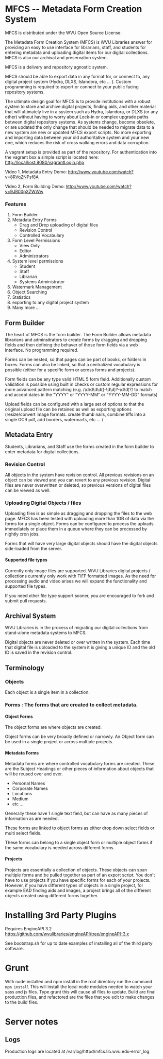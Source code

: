 
# MFCS -- Metadata Form Creation System

MFCS is distributed under the WVU Open Source License. 

The Metadata Form Creation System (MFCS) is WVU Libraries answer for providing an easy to use interface for librarians, staff, and students for entering metadata and uploading digital items for our digital collections. MFCS is also our archival and preservation system. 

MFCS is a delivery and repository agnostic system. 

MFCS should be able to export data in any format for, or connect to, any digital project system (Hydra, DLXS, Islandora, etc ... ). Custom programming is required to export or connect to your public facing repository systems. 

The ultimate design goal for MFCS is to provide institutions with a robust system to store and archive digital projects, finding aids, and other material that will ultimately live in a system such as Hydra, Islandora, or DLXS (or any other) without having to worry about Lock-in or complex upgrade paths between digital repository systems. As systems change, become obsolete, or are updated the only change that should be needed to migrate data to a new system are new or updated MFCS export scripts. No more exporting and importing data between your old authoritative system and your new one, which reduces the risk of cross walking errors and data corruption. 

A vagrant setup is provided as part of the repository. For authentication into the vagrant box a simple script is located here:
[http://localhost:8080/vagrantLogin.php](http://localhost:8080/vagrantLogin.php)

Video 1, Metadata Entry Demo:
http://www.youtube.com/watch?v=8RVqZNPsf8A

Video 2, Form Building Demo:
http://www.youtube.com/watch?v=9JB00pXZWWw

### Features

1. Form Builder
1. Metadata Entry Forms
	* Drag and Drop uploading of digital files
	* Revision Control
	* Controlled Vocabulary
1. Form Level Permissions
	* View Only
	* Editor
	* Administrators
1. System level permissions
	* Student
	* Staff
	* Librarian
	* Systems Administrator
1. Watermark Management
1. Object Searching
1. Statistics
1. exporting to any digital project system
1. Many more ... 

## Form Builder

The heart of MFCS is the form builder. The Form Builder allows metadata librarians and adminsitrators to create forms by dragging and dropping fields and then defining the behaver of those form fields via a web interface. No programming required. 

Forms can be nested, so that pages can be part of books, or folders in boxes. Forms can also be linked, so that a centralized vocabulary is possible (either for a specific form or across forms and projects). 

Form fields can be any type valid HTML 5 form field. Additionally custom validation is possible using built in checks or custom regular expressions for more advanced pattern matching (e.g. /\d\d\d\d((-\d\d)?-\d\d)?/  to match and accept dates in the "YYYY" or "YYYY-MM" or "YYYY-MM-DD" formats)

Upload fields can be configured with a large set of options to that the original upload file can be retained as well as exporting options (resize/convert image formats. create thumb nails, combine tiffs into a single OCR pdf, add borders, watermarts, etc ... )

## Metadata Entry

Students, Librarians, and Staff use the forms created in the form builder to enter metadata for digital collections. 

### Revision Control

All objects in the system have revision control. All previous revisions on an object can be viewed and you can revert to any previous revision. Digital files are never overwritten or deleted, so previous versions of digital files can be viewed as well. 

### Uploading Digital Objects / files

Uploading files is as simple as dragging and dropping the files to the web page. MFCS has been tested with uploading more than 1GB of data via the forms for a single object. Forms can be configured to process the uploads immediately or place them in a queue where they can be processed by nightly cron jobs. 

Forms that will have very large digital objects should have the digital objects side-loaded from the server. 

#### Supported file types

Currently only image files are supported. WVU Libraries digital projects / collections currently only work with TIFF formatted images. As the need for processing audio and video arises we will expand the functionality and supported file types. 

If you need other file type support sooner, you are encouraged to fork and submit pull requests. 

## Archival System

WVU Libraries is in the process of migrating our digital collections from stand-alone metadata systems to MFCS. 

Digital objects are never deleted or over written in the system. Each time that digital file is uploaded to the system it is giving a unique ID and the old ID is saved in the revision control. 

## Terminology

### Objects

Each object is a single item in a collection. 

### Forms : The forms that are created to collect metadata.

#### Object Forms

The object forms are where objects are created. 

Object forms can be very broadly defined or narrowly. An Object form can be used in a single project or across multiple projects. 

#### Metadata Forms

Metadata forms are where controlled vocabulary forms are created. These are the Subject Headings or other pieces of information about objects that will be reused over and over.

* Personal Names
* Corporate Names
* Locations
* Medium
* etc ...

Generally these have 1 single text field, but can have as many pieces of information as are needed. 

These forms are linked to object forms as either drop down select fields or multi select fields. 

These forms can belong to a single object form or multiple object forms if the same vocabulary is needed across different forms. 

#### Projects

Projects are essentially a collection of objects. These objects can span multiple forms and be pulled together as part of an export script. You don't have to use projects if you have specific forms for each of your projects. However, if you have different types of objects in a single project, for example EAD finding aids and images, a project brings all of the different objects created using different forms together.


# Installing 3rd Party Plugins

Requires EngineAPI 3.2
https://github.com/wvulibraries/engineAPI/tree/engineAPI-3.x

See bootstrap.sh for up to date examples of installing all of the third party software. 

# Grunt 
With node installed and npm install in the root directory run the command ```npm install``` This will install the local node modules needed to watch your sass and js files.  Type grunt this will cause all files to update.  Build are final production files, and refactored are the files that you edit to make changes to the build files.  

# Server notes

## Logs
Production logs are located at /var/log/httpd/mfcs.lib.wvu.edu-error_log
